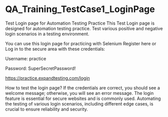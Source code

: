 # QA_Training_TestCase1_LoginPage
Test Login page for Automation Testing Practice
This Test Login page is designed for automation testing practice. Test various positive and negative login scenarios in a testing environment.

You can use this login page for practicing with Selenium 
Register here or Log in to the secure area with these credentials:

Username: practice

Password: SuperSecretPassword!

https://practice.expandtesting.com/login



How to test the login page?
If the credentials are correct, you should see a welcome message; otherwise, you will see an error message.
The login feature is essential for secure websites and is commonly used. Automating the testing of various login scenarios, including different edge cases, is crucial to ensure reliability and security.
